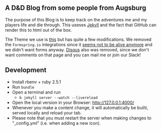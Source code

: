 ## A D&D Blog from some people from Augsburg

The purpose of this Blog is to keep track on the adventures me and my players life and die through.
This useses [Jekyll](https://jekyllrb.com/) and the fact that GitHub can render this to html out of
the box.

The Theme we use is [this](https://github.com/iwiedenm/jekyll-theme-massively-src/) but has quite a
few modifications. We removed the `Formspring.io` integrations since it [seems not to be alive
anymore](https://techcrunch.com/2013/03/15/formspring-the-pioneering-anonymous-qa-platform-is-shutting-down/)
and we didn't want forms anyway. [Disqus](https://disqus.com) also was removed, since we don't want
comments on that page and you can mail me or join our Slack!


## Development

* Install rbenv + ruby 2.5.1
* Run `bundle`
* Open a terminal and run
  * `b jekyll server --watch --livereload`
* Open the local version in your Browser: http://127.0.0.1:4000/
* Whenever you make a content change, it will automatically be builti, served locally and reload
  your tab.
* Please note that you must restart the server when making changes to "_config.yml" (i.e. when
  adding a new icon).
